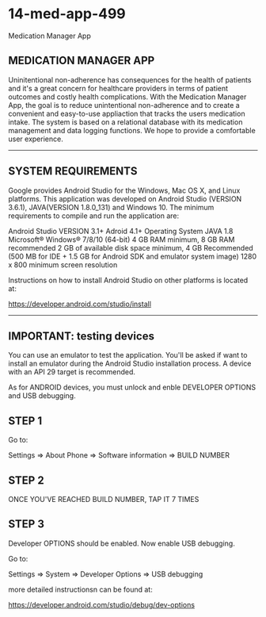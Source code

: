 # 14-med-app-499
Medication Manager App

MEDICATION MANAGER APP
----------------------
Uninitentional non-adherence has consequences for the health of patients and
it's a great concern for healthcare providers in terms of patient outcomes and
costly health complications. With the Medication Manager App, the goal is to
reduce unintentional non-adherence and to create a convenient and easy-to-use
appliaction that tracks the users medication intake. The system is based on a
relational database with its medication management and data logging functions.
We hope to provide a comfortable user experience.

-----------------------
SYSTEM REQUIREMENTS 
-----------------------

Google provides Android Studio for the Windows, Mac OS X, and Linux platforms.
This application was developed on Android Studio (VERSION 3.6.1), JAVA(VERSION 1.8.0_131)
and Windows 10. The minimum requirements to compile and run the application are:

Android Studio VERSION 3.1+
Adroid 4.1+ Operating System
JAVA 1.8
Microsoft® Windows® 7/8/10 (64-bit)
4 GB RAM minimum, 8 GB RAM recommended
2 GB of available disk space minimum,
4 GB Recommended (500 MB for IDE + 1.5 GB for Android SDK and emulator system image)
1280 x 800 minimum screen resolution

Instructions on how to install Android Studio on other platforms is located at:

https://developer.android.com/studio/install

---------------------------
IMPORTANT: testing devices 
---------------------------
You can use an emulator to test the application. You'll be asked if want to install an
emulator during the Android Studio installation process. A device with an API 29 target
is recommended.

As for ANDROID devices, you must unlock and enble DEVELOPER OPTIONS and USB debugging.

STEP 1
-------
Go to:

Settings => About Phone => Software information => BUILD NUMBER

STEP 2
-------
ONCE YOU'VE REACHED BUILD NUMBER, TAP IT 7 TIMES

STEP 3
------
Developer OPTIONS should be enabled. Now enable USB debugging.

Go to:

Settings => System => Developer Options => USB debugging


more detailed instructionsn can be found at:

https://developer.android.com/studio/debug/dev-options
